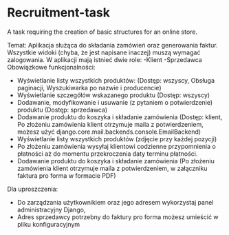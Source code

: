 # Recruitment-task
 A task requiring the creation of basic structures for an online store.

Temat: Aplikacja służąca do składania zamówień oraz generowania faktur.
Wszystkie widoki (chyba, że jest napisane inaczej) muszą wymagać zalogowania. W aplikacji mają istnieć dwie role:
-Klient
-Sprzedawca
Obowiązkowe funkcjonalności:
- Wyświetlanie listy wszystkich produktów: (Dostęp: wszyscy, Obsługa paginacji, Wyszukiwarka po nazwie i producencie)
- Wyświetlanie szczegółów wskazanego produktu (Dostęp: wszyscy)
- Dodawanie, modyfikowanie i usuwanie (z pytaniem o potwierdzenie) produktu (Dostęp: sprzedawca)
- Dodawanie produktu do koszyka i składanie zamówienia (Dostęp: klient, Po złożeniu zamówienia klient otrzymuje maila z potwierdzeniem, możesz użyć django.core.mail.backends.console.EmailBackend)
- Wyświetlanie listy wszystkich produktów (zdjęcie przy każdej pozycji)
- Po złożeniu zamówienia wysyłaj klientowi codzienne przypomnienia o płatności aż do momentu przekroczenia daty terminu płatności.
- Dodawanie produktu do koszyka i składanie zamówienia (Po złożeniu zamówienia klient otrzymuje maila z potwierdzeniem, w załączniku
faktura pro forma w formacie PDF)

Dla uproszczenia:
- Do zarządzania użytkownikiem oraz jego adresem wykorzystaj panel administracyjny
Django,
- Adres sprzedawcy potrzebny do faktury pro forma możesz umieścić w pliku
konfiguracyjnym
